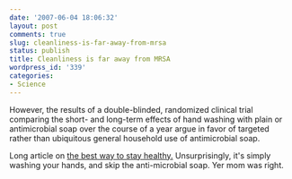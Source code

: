 ```yaml
---
date: '2007-06-04 18:06:32'
layout: post
comments: true
slug: cleanliness-is-far-away-from-mrsa
status: publish
title: Cleanliness is far away from MRSA
wordpress_id: '339'
categories:
- Science
---
```






> 
However, the results of a double-blinded, randomized clinical trial comparing the short- and long-term effects of hand washing with plain or antimicrobial soap over the course of a year argue in favor of targeted rather than ubiquitous general household use of antimicrobial soap.



Long article on [the best way to stay healthy.]() Unsurprisingly, it's simply washing your hands, and skip the anti-microbial soap. Yer mom was right.

